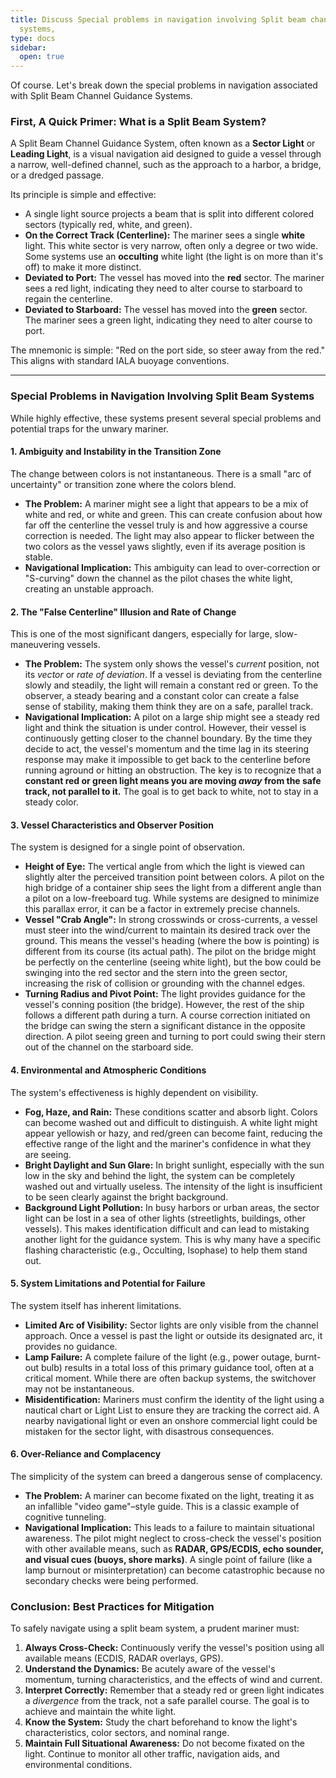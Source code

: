 ```yaml
---
title: Discuss Special problems in navigation involving Split beam channel guidance
  systems,
type: docs
sidebar:
  open: true
---
```


Of course. Let's break down the special problems in navigation associated with Split Beam Channel Guidance Systems.

### First, A Quick Primer: What is a Split Beam System?

A Split Beam Channel Guidance System, often known as a **Sector Light** or **Leading Light**, is a visual navigation aid designed to guide a vessel through a narrow, well-defined channel, such as the approach to a harbor, a bridge, or a dredged passage.

Its principle is simple and effective:
*   A single light source projects a beam that is split into different colored sectors (typically red, white, and green).
*   **On the Correct Track (Centerline):** The mariner sees a single **white** light. This white sector is very narrow, often only a degree or two wide. Some systems use an **occulting** white light (the light is on more than it's off) to make it more distinct.
*   **Deviated to Port:** The vessel has moved into the **red** sector. The mariner sees a red light, indicating they need to alter course to starboard to regain the centerline.
*   **Deviated to Starboard:** The vessel has moved into the **green** sector. The mariner sees a green light, indicating they need to alter course to port.

The mnemonic is simple: "Red on the port side, so steer away from the red." This aligns with standard IALA buoyage conventions.

---

### Special Problems in Navigation Involving Split Beam Systems

While highly effective, these systems present several special problems and potential traps for the unwary mariner.

#### 1. Ambiguity and Instability in the Transition Zone
The change between colors is not instantaneous. There is a small "arc of uncertainty" or transition zone where the colors blend.

*   **The Problem:** A mariner might see a light that appears to be a mix of white and red, or white and green. This can create confusion about how far off the centerline the vessel truly is and how aggressive a course correction is needed. The light may also appear to flicker between the two colors as the vessel yaws slightly, even if its average position is stable.
*   **Navigational Implication:** This ambiguity can lead to over-correction or "S-curving" down the channel as the pilot chases the white light, creating an unstable approach.

#### 2. The "False Centerline" Illusion and Rate of Change
This is one of the most significant dangers, especially for large, slow-maneuvering vessels.

*   **The Problem:** The system only shows the vessel's *current* position, not its *vector* or *rate of deviation*. If a vessel is deviating from the centerline slowly and steadily, the light will remain a constant red or green. To the observer, a steady bearing and a constant color can create a false sense of stability, making them think they are on a safe, parallel track.
*   **Navigational Implication:** A pilot on a large ship might see a steady red light and think the situation is under control. However, their vessel is continuously getting closer to the channel boundary. By the time they decide to act, the vessel's momentum and the time lag in its steering response may make it impossible to get back to the centerline before running aground or hitting an obstruction. The key is to recognize that a **constant red or green light means you are moving *away* from the safe track, not parallel to it.** The goal is to get back to white, not to stay in a steady color.

#### 3. Vessel Characteristics and Observer Position
The system is designed for a single point of observation.

*   **Height of Eye:** The vertical angle from which the light is viewed can slightly alter the perceived transition point between colors. A pilot on the high bridge of a container ship sees the light from a different angle than a pilot on a low-freeboard tug. While systems are designed to minimize this parallax error, it can be a factor in extremely precise channels.
*   **Vessel "Crab Angle":** In strong crosswinds or cross-currents, a vessel must steer into the wind/current to maintain its desired track over the ground. This means the vessel's heading (where the bow is pointing) is different from its course (its actual path). The pilot on the bridge might be perfectly on the centerline (seeing white light), but the bow could be swinging into the red sector and the stern into the green sector, increasing the risk of collision or grounding with the channel edges.
*   **Turning Radius and Pivot Point:** The light provides guidance for the vessel's conning position (the bridge). However, the rest of the ship follows a different path during a turn. A course correction initiated on the bridge can swing the stern a significant distance in the opposite direction. A pilot seeing green and turning to port could swing their stern out of the channel on the starboard side.

#### 4. Environmental and Atmospheric Conditions
The system's effectiveness is highly dependent on visibility.

*   **Fog, Haze, and Rain:** These conditions scatter and absorb light. Colors can become washed out and difficult to distinguish. A white light might appear yellowish or hazy, and red/green can become faint, reducing the effective range of the light and the mariner's confidence in what they are seeing.
*   **Bright Daylight and Sun Glare:** In bright sunlight, especially with the sun low in the sky and behind the light, the system can be completely washed out and virtually useless. The intensity of the light is insufficient to be seen clearly against the bright background.
*   **Background Light Pollution:** In busy harbors or urban areas, the sector light can be lost in a sea of other lights (streetlights, buildings, other vessels). This makes identification difficult and can lead to mistaking another light for the guidance system. This is why many have a specific flashing characteristic (e.g., Occulting, Isophase) to help them stand out.

#### 5. System Limitations and Potential for Failure
The system itself has inherent limitations.

*   **Limited Arc of Visibility:** Sector lights are only visible from the channel approach. Once a vessel is past the light or outside its designated arc, it provides no guidance.
*   **Lamp Failure:** A complete failure of the light (e.g., power outage, burnt-out bulb) results in a total loss of this primary guidance tool, often at a critical moment. While there are often backup systems, the switchover may not be instantaneous.
*   **Misidentification:** Mariners must confirm the identity of the light using a nautical chart or Light List to ensure they are tracking the correct aid. A nearby navigational light or even an onshore commercial light could be mistaken for the sector light, with disastrous consequences.

#### 6. Over-Reliance and Complacency
The simplicity of the system can breed a dangerous sense of complacency.

*   **The Problem:** A mariner can become fixated on the light, treating it as an infallible "video game"–style guide. This is a classic example of cognitive tunneling.
*   **Navigational Implication:** This leads to a failure to maintain situational awareness. The pilot might neglect to cross-check the vessel's position with other available means, such as **RADAR, GPS/ECDIS, echo sounder, and visual cues (buoys, shore marks)**. A single point of failure (like a lamp burnout or misinterpretation) can become catastrophic because no secondary checks were being performed.

### Conclusion: Best Practices for Mitigation

To safely navigate using a split beam system, a prudent mariner must:
1.  **Always Cross-Check:** Continuously verify the vessel's position using all available means (ECDIS, RADAR overlays, GPS).
2.  **Understand the Dynamics:** Be acutely aware of the vessel's momentum, turning characteristics, and the effects of wind and current.
3.  **Interpret Correctly:** Remember that a steady red or green light indicates a *divergence* from the track, not a safe parallel course. The goal is to achieve and maintain the white light.
4.  **Know the System:** Study the chart beforehand to know the light's characteristics, color sectors, and nominal range.
5.  **Maintain Full Situational Awareness:** Do not become fixated on the light. Continue to monitor all other traffic, navigation aids, and environmental conditions.